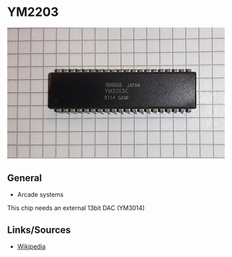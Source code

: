 # YM2203

<img src="YM2203.png" width="600">

## General

- Arcade systems

This chip needs an external 13bit DAC (YM3014)

## Links/Sources
- [Wikipedia](https://en.wikipedia.org/wiki/Yamaha_YM2203)
